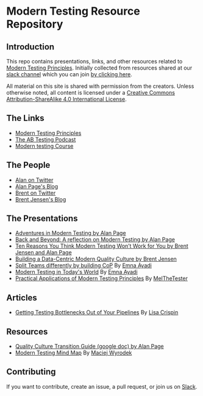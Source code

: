 # Modern Testing Resource Repository

## Introduction

This repo contains presentations, links, and other resources related to [Modern Testing Principles](http://http://moderntesting.org/).  Initially collected from resources shared at our [slack channel](https://oneofthethree.slack.com/) which you can join [by clicking here](https://join.slack.com/t/oneofthethree/shared_invite/enQtMzQ4NDAxNjE1OTg2LTExMzQwMmQ2NTBlYzcwYWI4Mjg3NjhmYThlYjdhZmIzZGNmM2MyMGNhNjExMGIwMmE2ODI2YjZmYzU2MmQ4NGQ).


All material on this site is shared with permission from the creators.  Unless otherwise noted, all content is licensed under a [Creative Commons Attribution-ShareAlike 4.0 International License](https://creativecommons.org/licenses/by-sa/4.0/).

## The Links

- [Modern Testing Principles](http://http://moderntesting.org/)
- [The AB Testing Podcast](https://www.angryweasel.com/ABTesting/)
- [Modern testing Course](https://www.ministryoftesting.com/dojo/lessons/modern-testing-principles)

## The People

- [Alan on Twitter](https://twitter.com/alanpage?lang=en)
- [Alan Page's Blog](https://angryweasel.com/blog/)
- [Brent on Twitter](https://twitter.com/BrentMJensen)
- [Brent Jensen's Blog](https://testastic.wordpress.com/)

## The Presentations

- [Adventures in Modern Testing by Alan Page](https://www.youtube.com/watch?v=7IAkkpI5YhA)
- [Back and Beyond: A reflection on Modern Testing by Alan Page](https://vimeo.com/372252456)
- [Ten Reasons You Think Modern Testing Won’t Work for You by Brent Jensen and Alan Page](https://www.youtube.com/watch?&v=heU3xHqWecE)
- [Building a Data-Centric Modern Quality Culture by Brent Jensen](https://www.youtube.com/watch?v=7Q87RqN_FcM)
- [Split Teams differently by building CoP](https://speakerdeck.com/eayedi/split-teams-differently-by-building-cop) By [Emna Ayadi](https://twitter.com/emna__ayadi)
- [Modern Testing in Today's World](https://github.com/moderntesting/resources/blob/master/presentations/Modern_Testing_In_Today_World_Final_Version.pptx) By  [Emna Ayadi](https://twitter.com/emna__ayadi)
- [Practical Applications of Modern Testing Principles](https://github.com/MelTheTester/practical_application_of_mtp) By [MelTheTester](https://github.com/MelTheTester)

## Articles
- [Getting Testing Bottlenecks Out of Your Pipelines](https://devops.com/get-testing-bottlenecks-out-of-your-pipelines/) By [Lisa Crispin](https://lisacrispin.com/)


## Resources

- [Quality Culture Transition Guide (google doc) by Alan Page](https://docs.google.com/spreadsheets/d/1kan20hYsdbvk7HW4si-X6Ve1fLtCeTI2H_PjiniKsxY/edit?usp=sharing)
- [Modern Testing Mind Map](https://github.com/mwyrodek/ModernTestingMindMap) By [Maciej Wyrodek](https://github.com/mwyrodek)

## Contributing

If you want to contribute, create an issue, a pull request, or join us on [Slack](https://oneofthethree.slack.com/).
